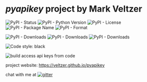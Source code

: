 # *pyapikey* project by Mark Veltzer

![PyPI - Status](https://img.shields.io/pypi/status/pyapikey)
![PyPI - Python Version](https://img.shields.io/pypi/pyversions/pyapikey)
![PyPI - License](https://img.shields.io/pypi/l/pyapikey)
![PyPI - Package Name](https://img.shields.io/pypi/v/pyapikey)
![PyPI - Format](https://img.shields.io/pypi/format/pyapikey)

![PyPI - Downloads](https://img.shields.io/pypi/dd/pyapikey)
![PyPI - Downloads](https://img.shields.io/pypi/dw/pyapikey)
![PyPI - Downloads](https://img.shields.io/pypi/dm/pyapikey)

![Code style: black](https://img.shields.io/badge/code%20style-black-000000.svg)

![build](https://github.com/veltzer/pyapikey/workflows/build/badge.svg)
access api keys from code

project website: https://veltzer.github.io/pyapikey

chat with me at [![gitter](https://badges.gitter.im/Join%20Chat.svg)](https://gitter.im/veltzer/mark.veltzer)


